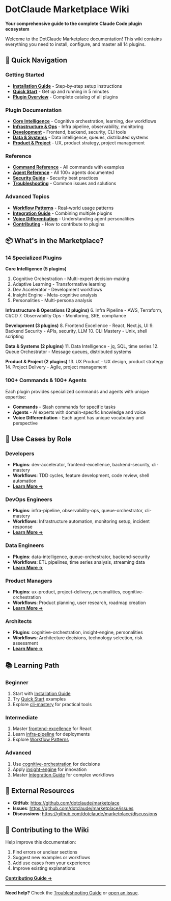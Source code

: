 # DotClaude Marketplace Wiki

**Your comprehensive guide to the complete Claude Code plugin ecosystem**

Welcome to the DotClaude Marketplace documentation! This wiki contains everything you need to install, configure, and master all 14 plugins.

## 🚀 Quick Navigation

### Getting Started
- **[Installation Guide](./Installation.md)** - Step-by-step setup instructions
- **[Quick Start](./Quick-Start.md)** - Get up and running in 5 minutes
- **[Plugin Overview](./Plugin-Catalog.md)** - Complete catalog of all plugins

### Plugin Documentation
- **[Core Intelligence](./Core-Intelligence.md)** - Cognitive orchestration, learning, dev workflows
- **[Infrastructure & Ops](./Infrastructure-Ops.md)** - Infra pipeline, observability, monitoring
- **[Development](./Development.md)** - Frontend, backend, security, CLI tools
- **[Data & Systems](./Data-Systems.md)** - Data intelligence, queues, distributed systems
- **[Product & Project](./Product-Project.md)** - UX, product strategy, project management

### Reference
- **[Command Reference](./Command-Reference.md)** - All commands with examples
- **[Agent Reference](./Agent-Reference.md)** - All 100+ agents documented
- **[Security Guide](./Security.md)** - Security best practices
- **[Troubleshooting](./Troubleshooting.md)** - Common issues and solutions

### Advanced Topics
- **[Workflow Patterns](./Workflow-Patterns.md)** - Real-world usage patterns
- **[Integration Guide](./Integration.md)** - Combining multiple plugins
- **[Voice Differentiation](./Voice-Differentiation.md)** - Understanding agent personalities
- **[Contributing](./Contributing.md)** - How to contribute to plugins

## 📦 What's in the Marketplace?

### 14 Specialized Plugins

**Core Intelligence (5 plugins)**
1. Cognitive Orchestration - Multi-expert decision-making
2. Adaptive Learning - Transformative learning
3. Dev Accelerator - Development workflows
4. Insight Engine - Meta-cognitive analysis
5. Personalities - Multi-persona analysis

**Infrastructure & Operations (2 plugins)**
6. Infra Pipeline - AWS, Terraform, CI/CD
7. Observability Ops - Monitoring, SRE, compliance

**Development (3 plugins)**
8. Frontend Excellence - React, Next.js, UI
9. Backend Security - APIs, security, LLM
10. CLI Mastery - Unix, shell scripting

**Data & Systems (2 plugins)**
11. Data Intelligence - jq, SQL, time series
12. Queue Orchestrator - Message queues, distributed systems

**Product & Project (2 plugins)**
13. UX Product - UX design, product strategy
14. Project Delivery - Agile, project management

### 100+ Commands & 100+ Agents

Each plugin provides specialized commands and agents with unique expertise:
- **Commands** - Slash commands for specific tasks
- **Agents** - AI experts with domain-specific knowledge and voice
- **Voice Differentiation** - Each agent has unique vocabulary and perspective

## 🎯 Use Cases by Role

### Developers
- **Plugins**: dev-accelerator, frontend-excellence, backend-security, cli-mastery
- **Workflows**: TDD cycles, feature development, code review, shell automation
- **[Learn More →](./Developers.md)**

### DevOps Engineers
- **Plugins**: infra-pipeline, observability-ops, queue-orchestrator, cli-mastery
- **Workflows**: Infrastructure automation, monitoring setup, incident response
- **[Learn More →](./DevOps.md)**

### Data Engineers
- **Plugins**: data-intelligence, queue-orchestrator, backend-security
- **Workflows**: ETL pipelines, time series analysis, streaming data
- **[Learn More →](./Data-Engineers.md)**

### Product Managers
- **Plugins**: ux-product, project-delivery, personalities, cognitive-orchestration
- **Workflows**: Product planning, user research, roadmap creation
- **[Learn More →](./Product-Managers.md)**

### Architects
- **Plugins**: cognitive-orchestration, insight-engine, personalities
- **Workflows**: Architecture decisions, technology selection, risk assessment
- **[Learn More →](./Architects.md)**

## 📚 Learning Path

### Beginner
1. Start with [Installation Guide](./Installation.md)
2. Try [Quick Start](./Quick-Start.md) examples
3. Explore [cli-mastery](./plugins/cli-mastery.md) for practical tools

### Intermediate
1. Master [frontend-excellence](./plugins/frontend-excellence.md) for React
2. Learn [infra-pipeline](./plugins/infra-pipeline.md) for deployments
3. Explore [Workflow Patterns](./Workflow-Patterns.md)

### Advanced
1. Use [cognitive-orchestration](./plugins/cognitive-orchestration.md) for decisions
2. Apply [insight-engine](./plugins/insight-engine.md) for innovation
3. Master [Integration Guide](./Integration.md) for complex workflows

## 🔗 External Resources

- **GitHub**: https://github.com/dotclaude/marketplace
- **Issues**: https://github.com/dotclaude/marketplace/issues
- **Discussions**: https://github.com/dotclaude/marketplace/discussions

## 📝 Contributing to the Wiki

Help improve this documentation:
1. Find errors or unclear sections
2. Suggest new examples or workflows
3. Add use cases from your experience
4. Improve existing explanations

**[Contributing Guide →](./Contributing.md)**

---

**Need help?** Check the [Troubleshooting Guide](./Troubleshooting.md) or [open an issue](https://github.com/dotclaude/marketplace/issues).
